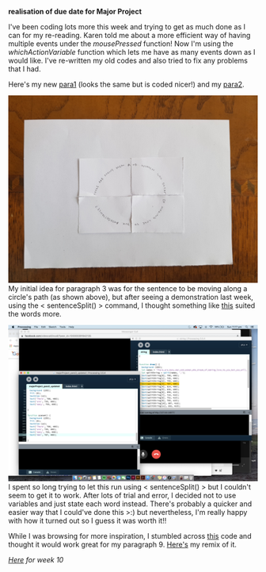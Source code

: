 **realisation of due date for Major Project**

I've been coding lots more this week and trying to get as much done as I can for my re-reading. Karen told me about a more efficient way of having multiple events under the *mousePressed* function! Now I'm using the *whichActionVariable* function which lets me have as many events down as I would like. I've re-written my old codes and also tried to fix any problems that I had. 

Here's my new [para1](https://robymanlongat.github.io/c0dewords/week09.5/majorProject_para1_updated) (looks the same but is coded nicer!) and my [para2](https://robymanlongat.github.io/c0dewords/week09.5/majorProject_para2_updated).

![](5.jpg)
My initial idea for paragraph 3 was for the sentence to be moving along a circle's path (as shown above), but after seeing a demonstration last week, using the < sentenceSplit() > command, I thought something like [this](https://robymanlongat.github.io/c0dewords/week09.5/majorProject_para3_updated) suited the words more. 

![](string.png)
I spent so long trying to let this run using < sentenceSplit() > but I couldn't seem to get it to work. After lots of trial and error, I decided not to use variables and just state each word instead. There's probably a quicker and easier way that I could've done this >:) but nevertheless, I'm really happy with how it turned out so I guess it was worth it!!

While I was browsing for more inspiration, I stumbled across [this](https://editor.p5js.org/doubleshow/sketches/BJdU6tFSM) code and thought it would work great for my paragraph 9. [Here's](https://robymanlongat.github.io/c0dewords/week09.5/majorProject_para9) my remix of it.

*[Here](https://robymanlongat.github.io/c0dewords/week10) for week 10*

